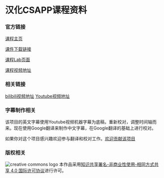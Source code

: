 # 汉化CSAPP课程资料

### 官方链接

[课程主页](http://csapp.cs.cmu.edu/)

[课件下载链接](http://www.cs.cmu.edu/afs/cs/academic/class/15213-f15/www/schedule.html)

[课程Lab页面](http://csapp.cs.cmu.edu/3e/labs.html)

[课程视频地址](https://scs.hosted.panopto.com/Panopto/Pages/Sessions/List.aspx#folderID=%22b96d90ae-9871-4fae-91e2-b1627b43e25e%22&sortColumn=0&sortAscending=true)

### 相关链接

[bilibili视频地址](https://www.bilibili.com/video/av24540152)
[Youtube视频地址](https://www.youtube.com/playlist?list=PLmBgoRqEQCWy58EIwLSWwMPfkwLOLRM5R)

### 字幕制作相关

该项目的英文字幕使用Youtube视频机器字幕为底稿，重新校对，调整时间轴而来。现在使用Google翻译来制作中文字幕，在Google翻译的基础上进行校对。

如果你对这个项目感兴趣欢迎参与翻译和校对工作。[欢迎贡献该项目](https://github.com/EugeneLiu/translationCSAPP/blob/master/contribution.md)

### 版权相关

![creative commons logo](https://i.creativecommons.org/l/by-nc-sa/4.0/88x31.png)  本作品采用[知识共享署名-非商业性使用-相同方式共享 4.0 国际许可协议](http://creativecommons.org/licenses/by-nc-sa/4.0/)进行许可。



